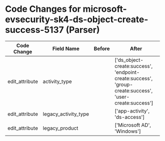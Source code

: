 # Code Changes for microsoft-evsecurity-sk4-ds-object-create-success-5137 (Parser)

| Code Change | Field Name | Before | After |
|-------------|------------|--------|-------|
| edit_attribute | activity_type |  | ['ds_object-create:success', 'endpoint-create:success', 'group-create:success', 'user-create:success'] |
| edit_attribute | legacy_activity_type |  | ['app-activity', 'ds-access'] |
| edit_attribute | legacy_product |  | ['Microsoft AD', 'Windows'] |
